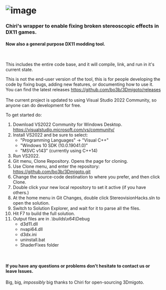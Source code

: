 ![image](https://cloud.githubusercontent.com/assets/6544511/22624161/934dba64-eb27-11e6-8f78-46c902e96e1b.png)
========

### Chiri's wrapper to enable fixing broken stereoscopic effects in DX11 games.
#### Now also a general purpose DX11 modding tool.

<br>

This includes the entire code base, and it will compile, link, and run in it's current state.

This is not the end-user version of the tool, this is for people developing the code by fixing
bugs, adding new features, or documenting how to use it.  You can find the latest releases https://github.com/bo3b/3Dmigoto/releases
<br>
<br>
The current project is updated to using Visual Studio 2022 Community, so anyone can do development for free.

To get started do:

1. Download VS2022 Community for Windows Desktop. https://visualstudio.microsoft.com/vs/community/
1. Install VS2022 and be sure to select:
   - "Programming Languages" -> "Visual C++"
   - "Windows 10 SDK (10.0.19041.0)"
   - "MSVC v143" (currently using C++14)
1. Run VS2022.
1. Git menu, Clone Repository.  Opens the page for cloning.
1. Use Clone menu, and enter the repository: 
https://github.com/bo3b/3Dmigoto.git
1. Change the source-code destination to where you prefer, and then click Clone.
1. Double click your new local repository to set it active (if you have others.)
1. At the home menu in Git Changes, double click StereovisionHacks.sln to open the solution.
1. Switch to Solution Explorer, and wait for it to parse all the files.
1. Hit F7 to build the full solution.
1. Output files are in .\builds\x64\Debug
   - d3d11.dll
   - nvapi64.dll
   - d3dx.ini
   - uninstall.bat
   - ShaderFixes folder
<br>

#### If you have any questions or problems don't hesitate to contact us or leave Issues.


Big, big, _impossibly_ big thanks to Chiri for open-sourcing 3Dmigoto.
